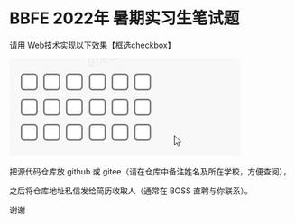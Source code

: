 # BBFE 2022年 暑期实习生笔试题

请用 Web技术实现以下效果【框选checkbox】

![框选checkbox](https://raw.githubusercontent.com/bbfe-camp/contest-2022/main/%E6%A1%86%E9%80%89checkbox.gif)


把源代码仓库放 github 或 gitee（请在仓库中备注姓名及所在学校，方便查阅），

之后将仓库地址私信发给简历收取人（通常在 BOSS 直聘与你联系）。

谢谢
